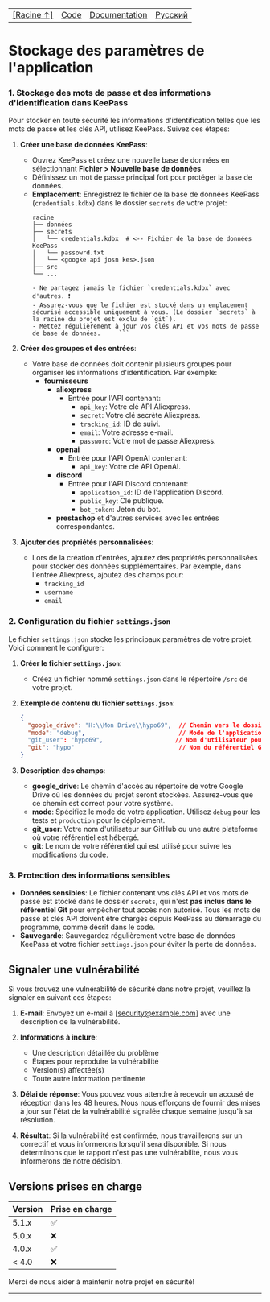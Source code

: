 <table>
<tr>
<TD>
<A HREF = 'https://github.com/hypo69/hypotez/blob/master/README.MD'>[Racine ↑]</A>
</TD>
<td>
<a href='https://github.com/hypo69/hypotez/blob/master/src/README.MD'>Code</a>
</td>
<td>
<a href='https://github.com/hypo69/hypotez/blob/master/docs/gemini/out/README.MD'>Documentation</a> 
</td>
<td>
<a href='https://github.com/hypo69/hypotez/blob/master/README.RU.MD'>Русский</a>
</td>
</tr>
</table>

Stockage des paramètres de l'application
=======================================

### 1. Stockage des mots de passe et des informations d'identification dans KeePass

Pour stocker en toute sécurité les informations d'identification telles que les mots de passe et les clés API, utilisez KeePass. Suivez ces étapes:

1.  **Créer une base de données KeePass**:
    -   Ouvrez KeePass et créez une nouvelle base de données en sélectionnant **Fichier > Nouvelle base de données**.
    -   Définissez un mot de passe principal fort pour protéger la base de données.
    -   **Emplacement**: Enregistrez le fichier de la base de données KeePass (`credentials.kdbx`) dans le dossier `secrets` de votre projet:
        ```
        racine
        ├── données
        ├── secrets
        │   └── credentials.kdbx  # <-- Fichier de la base de données KeePass
        │   └── passowrd.txt
        │   └── <googke api josn kes>.json
        ├── src
        └── ...

        - Ne partagez jamais le fichier `credentials.kdbx` avec d'autres. ❗
        - Assurez-vous que le fichier est stocké dans un emplacement sécurisé accessible uniquement à vous. (Le dossier `secrets` à la racine du projet est exclu de `git`).
        - Mettez régulièrement à jour vos clés API et vos mots de passe de base de données.     ```

2.  **Créer des groupes et des entrées**:
    -   Votre base de données doit contenir plusieurs groupes pour organiser les informations d'identification. Par exemple:
        -   **fournisseurs**
            -   **aliexpress**
                -   Entrée pour l'API contenant:
                    -   `api_key`: Votre clé API Aliexpress.
                    -   `secret`: Votre clé secrète Aliexpress.
                    -   `tracking_id`: ID de suivi.
                    -   `email`: Votre adresse e-mail.
                    -   `password`: Votre mot de passe Aliexpress.
            -   **openai**
                -   Entrée pour l'API OpenAI contenant:
                    -   `api_key`: Votre clé API OpenAI.
            -   **discord**
                -   Entrée pour l'API Discord contenant:
                    -   `application_id`: ID de l'application Discord.
                    -   `public_key`: Clé publique.
                    -   `bot_token`: Jeton du bot.
            -   **prestashop** et d'autres services avec les entrées correspondantes.

3.  **Ajouter des propriétés personnalisées**:
    -   Lors de la création d'entrées, ajoutez des propriétés personnalisées pour stocker des données supplémentaires. Par exemple, dans l'entrée Aliexpress, ajoutez des champs pour:
        -   `tracking_id`
        -   `username`
        -   `email`

### 2. Configuration du fichier `settings.json`

Le fichier `settings.json` stocke les principaux paramètres de votre projet. Voici comment le configurer:

1.  **Créer le fichier `settings.json`**:
    -   Créez un fichier nommé `settings.json` dans le répertoire `/src` de votre projet.

2.  **Exemple de contenu du fichier `settings.json`**:
    ```json
    {
      "google_drive": "H:\\Mon Drive\\hypo69",  // Chemin vers le dossier Google Drive utilisé pour stocker les données.
      "mode": "debug",                          // Mode de l'application: 'debug' pour le développement ou 'production' pour le mode live.
      "git_user": "hypo69",                    // Nom d'utilisateur pour accéder au référentiel Git.
      "git": "hypo"                             // Nom du référentiel Git.
    }
    ```

3.  **Description des champs**:
    -   **google_drive**: Le chemin d'accès au répertoire de votre Google Drive où les données du projet seront stockées. Assurez-vous que ce chemin est correct pour votre système.
    -   **mode**: Spécifiez le mode de votre application. Utilisez `debug` pour les tests et `production` pour le déploiement.
    -   **git_user**: Votre nom d'utilisateur sur GitHub ou une autre plateforme où votre référentiel est hébergé.
    -   **git**: Le nom de votre référentiel qui est utilisé pour suivre les modifications du code.

### 3. Protection des informations sensibles

-   **Données sensibles**: Le fichier contenant vos clés API et vos mots de passe est stocké dans le dossier `secrets`, qui n'est **pas inclus dans le référentiel Git** pour empêcher tout accès non autorisé. Tous les mots de passe et clés API doivent être chargés depuis KeePass au démarrage du programme, comme décrit dans le code.
-   **Sauvegarde**: Sauvegardez régulièrement votre base de données KeePass et votre fichier `settings.json` pour éviter la perte de données.

## Signaler une vulnérabilité

Si vous trouvez une vulnérabilité de sécurité dans notre projet, veuillez la signaler en suivant ces étapes:

1.  **E-mail**: Envoyez un e-mail à [security@example.com] avec une description de la vulnérabilité.
2.  **Informations à inclure**:
    -   Une description détaillée du problème
    -   Étapes pour reproduire la vulnérabilité
    -   Version(s) affectée(s)
    -   Toute autre information pertinente

3.  **Délai de réponse**: Vous pouvez vous attendre à recevoir un accusé de réception dans les 48 heures. Nous nous efforçons de fournir des mises à jour sur l'état de la vulnérabilité signalée chaque semaine jusqu'à sa résolution.

4.  **Résultat**: Si la vulnérabilité est confirmée, nous travaillerons sur un correctif et vous informerons lorsqu'il sera disponible. Si nous déterminons que le rapport n'est pas une vulnérabilité, nous vous informerons de notre décision.

## Versions prises en charge

| Version | Prise en charge    |
| ------- | ------------------ |
| 5.1.x   | :white_check_mark: |
| 5.0.x   | :x:                |
| 4.0.x   | :white_check_mark: |
| < 4.0   | :x:                |

Merci de nous aider à maintenir notre projet en sécurité!

---